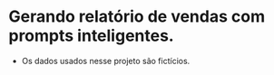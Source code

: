 # Gerando relatório de vendas com prompts inteligentes.

- Os dados usados nesse projeto são fictícios.
